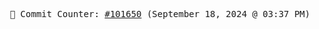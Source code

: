 <p align="center">
    <samp>
        📮 Commit Counter: <a href="https://github.com/Javascript-void0/Javascript-void0/commits/main">#101650</a> (September 18, 2024 @ 03:37 PM)
    </samp>
</p>